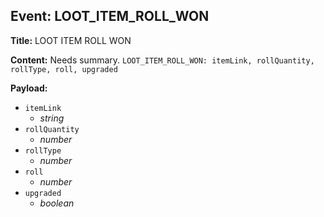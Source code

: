## Event: LOOT_ITEM_ROLL_WON

**Title:** LOOT ITEM ROLL WON

**Content:**
Needs summary.
`LOOT_ITEM_ROLL_WON: itemLink, rollQuantity, rollType, roll, upgraded`

**Payload:**
- `itemLink`
  - *string*
- `rollQuantity`
  - *number*
- `rollType`
  - *number*
- `roll`
  - *number*
- `upgraded`
  - *boolean*